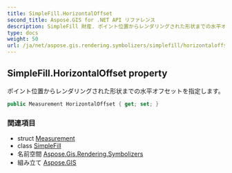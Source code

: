 ```yaml
---
title: SimpleFill.HorizontalOffset
second_title: Aspose.GIS for .NET API リファレンス
description: SimpleFill 財産. ポイント位置からレンダリングされた形状までの水平オフセットを指定します
type: docs
weight: 50
url: /ja/net/aspose.gis.rendering.symbolizers/simplefill/horizontaloffset/
---
```

## SimpleFill.HorizontalOffset property

ポイント位置からレンダリングされた形状までの水平オフセットを指定します。

```csharp
public Measurement HorizontalOffset { get; set; }
```

### 関連項目

* struct [Measurement](../../../aspose.gis.rendering/measurement/)
* class [SimpleFill](../)
* 名前空間 [Aspose.Gis.Rendering.Symbolizers](../../simplefill/)
* 組み立て [Aspose.GIS](../../../)


